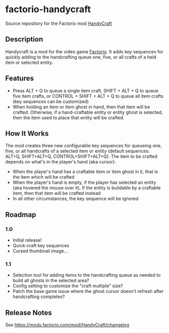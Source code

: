 # factorio-handycraft
Source repository for the Factorio mod [HandyCraft](https://mods.factorio.com/mod/HandyCraft)

## Description

Handycraft is a mod for the video game [Factorio](https://factorio.com/).  It adds key sequences for quickly adding to the handcrafting queue one, five, or all crafts of a held item or selected entity.

## Features

- Press ALT + Q to queue a single item craft, SHIFT + ALT + Q to queue five item crafts, or CONTROL + SHIFT + ALT + Q to queue all item crafts (key sequences can be customized)
- When holding an item or item ghost in hand, then that item will be crafted.  Otherwise, if a hand-craftable entity or entity ghost is selected, then the item used to place that entity will be crafted.  

## How It Works

The mod creates three new configurable key sequences for queueing one, five, or all handcrafts of a selected item or entity (default sequences: ALT+Q, SHIFT+ALT+Q, CONTROL+SHIFT+ALT+Q).  The item to be crafted depends on what's in the player's hand (aka cursor):

- When the player's hand has a craftable item or item ghost in it, that is the item which will be crafted
- When the player's hand is empty, if the player has selected an entity (aka hovered the mouse over it), if the entity is buildable by a craftable item, then that item will be crafted instead
- In all other circumstances, the key sequence will be ignored

## Roadmap

### 1.0

- Initial release!
- Quick-craft key sequences
- Cursed thumbnail image...

### 1.1

- Selection tool for adding items to the handcrafting queue as needed to build all ghosts in the selected area?
- Config setting to customize the "craft multiple" size?
- Patch the base game issue where the ghost cursor doesn't refresh after handcrafting completes?

## Release Notes

See https://mods.factorio.com/mod/HandyCraft/changelog